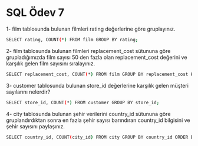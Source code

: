 # SQL Ödev 7

1- film tablosunda bulunan filmleri rating değerlerine göre gruplayınız.

```bash
SELECT rating, COUNT(*) FROM film GROUP BY rating;
```

2- film tablosunda bulunan filmleri replacement_cost sütununa göre grupladığımızda film sayısı 50 den fazla olan replacement_cost değerini ve karşılık gelen film sayısını sıralayınız.

```bash
SELECT replacement_cost, COUNT(*) FROM film GROUP BY replacement_cost HAVING COUNT(*) > 50;

```

3- customer tablosunda bulunan store_id değerlerine karşılık gelen müşteri sayılarını nelerdir?

```bash
SELECT store_id, COUNT(*) FROM customer GROUP BY store_id;
```

4- city tablosunda bulunan şehir verilerini country_id sütununa göre gruplandırdıktan sonra en fazla şehir sayısı barındıran country_id bilgisini ve şehir sayısını paylaşınız.

```bash
SELECT country_id, COUNT(city_id) FROM city GROUP BY country_id ORDER BY COUNT(city_id) DESC;
```
